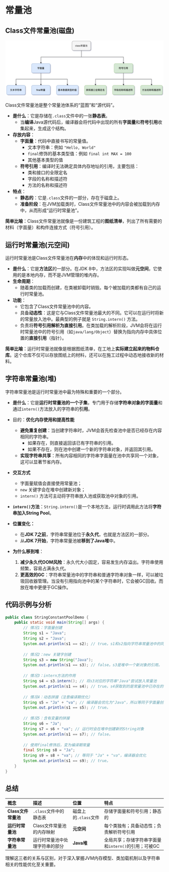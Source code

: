 # 常量池

## Class文件常量池(磁盘)

![image-20251023200343757](assets/image-20251023200343757.png)

Class文件常量池是整个常量池体系的“蓝图”和“源代码”。

- **是什么**：它是存储在`.class`文件中的一张**静态表**。
  - 当**编译**Java源代码后，编译器会将代码中出现的所有**字面量**和**符号引用**收集起来，生成这个结构。
- **存放内容**：
  - **字面量**：代码中直接书写的常量值。
    - 文本字符串：例如 `"Hello, World"`
    - `final`修饰的基本类型值：例如 `final int MAX = 100` 
    - 其他基本类型的值
  - **符号引用**：编译时无法确定具体内存地址的引用，主要包括：
    - 类和接口的全限定名
    - 字段的名称和描述符
    - 方法的名称和描述符
- **特点**：
  - **静态的**：它是`.class`文件的一部分，存在于磁盘上。
  - **准备阶段**：在JVM加载类时，Class文件常量池中的内容会被加载到内存中，从而形成“运行时常量池”。

**简单比喻**：Class文件常量池就像是一份建筑工程的**图纸清单**，列出了所有需要的材料（字面量）和构件连接方式（符号引用）。

## 运行时常量池(元空间)

运行时常量池是Class文件常量池在**内存**中的体现和运行时形态。

- **是什么**：它是**方法区**的一部分。在JDK 8中，方法区的实现叫做**元空间**，它使用的是本地内存，而不是JVM管理的堆内存。
- **生命周期**：
  - 随着类的加载而创建，在类被卸载时销毁。每个被加载的类都有自己的运行时常量池。
- **功能**：
  - 它包含了Class文件常量池中的内容。
  - 具备**动态性**：这是它与Class文件常量池最大的不同。它可以在运行时将新的常量放入池中。最典型的例子就是 `String.intern()` 方法。
  - 负责将**符号引用解析为直接引用**。在类加载的解析阶段，JVM会将在运行时常量池中的符号引用（如`java/lang/Object`）替换为指向内存中具体位置的**直接引用**（指针）。

**简单比喻**：运行时常量池就像是根据图纸清单，在工地上**实际建立起来的物料仓库**。这个仓库不仅可以存放图纸上的材料，还可以在施工过程中动态地接收新的材料。

## 字符串常量池(堆)

字符串常量池是运行时常量池中最为特殊和重要的一个部分。

- **是什么**：它是**运行时常量池的一个子集**，专门用于存储**字符串对象的字面量**和通过`intern()`方法放入的字符串的**引用**。
- 目的：**优化内存使用和提高性能**
  - **避免重复创建**：当创建字符串时，JVM会首先检查池中是否已经存在内容相同的字符串。
    - 如果存在，则直接返回该已有字符串的引用。
    - 如果不存在，则在池中创建一个新的字符串对象，并返回其引用。
  - **实现字符串共享**：所有内容相同的字符串字面量在池中共享同一个对象，这可以显著节省内存。
- **交互方式**
  - 字面量赋值会直接使用常量池；
  - `new` 关键字会在堆中创建新对象；
  - `intern()` 方法可主动将字符串放入池或获取池中对象的引用。

- **`intern()`方法**：`String.intern()`是一个本地方法，运行时调用此方法将**字符串加入String Pool**。
- **位置变化：**
  - 在**JDK 7之前**，字符串常量池位于**永久代**，也就是方法区的一部分。
  - 从**JDK 7开始**，字符串常量池被**移到了Java堆**中。
- **为什么移到堆**：
  1. **减少永久代OOM风险**：永久代大小固定，容易发生内存溢出。字符串使用频繁，容易占满永久代。
  2. **更高效的GC**：字符串常量池中的字符串和普通字符串对象一样，可以被垃圾回收器管理。当没有引用指向池中的某个字符串时，它会被GC回收。而放在堆中更便于GC操作。

## 代码示例与分析

```java
public class StringConstantPoolDemo {
    public static void main(String[] args) {
        // 情况1：字面量创建
        String s1 = "Java";
        String s2 = "Java";
        System.out.println(s1 == s2); // true。s1和s2指向字符串常量池中的同一个引用。

        // 情况2：new 关键字创建
        String s3 = new String("Java");
        System.out.println(s1 == s3); // false。s3是堆中一个新对象的引用。

        // 情况3：intern方法的作用
        String s4 = s3.intern(); // 将s3对应的字符串"Java"尝试放入常量池
        System.out.println(s1 == s4); // true。s4获取到的是常量池中已存在的"Java"的引用。

        // 情况4：动态拼接（注意编译期优化）
        String s5 = "Ja" + "va"; // 编译器会优化为"Java"，所以等同于字面量创建
        System.out.println(s1 == s5); // true。

        // 情况5：含有变量的拼接
        String s6 = "Ja";
        String s7 = s6 + "va"; // 运行时会在堆中创建新的String对象
        System.out.println(s1 == s7); // false。
        
        // 使用final修饰后，变为编译期常量
        final String s8 = "Ja";
        String s9 = s8 + "va"; // 等同于 "Ja" + "va"，编译器会优化
        System.out.println(s1 == s9); // true。
    }
}
```

## 总结

| 概念                | 描述                           | 位置                 | 特点                                                 |
| :------------------ | :----------------------------- | :------------------- | :--------------------------------------------------- |
| **Class文件常量池** | `.class`文件中的静态表         | 磁盘上的`.class`文件 | 存储字面量和符号引用；静态的                         |
| **运行时常量池**    | Class文件常量池的内存映射      | **元空间**           | 每个类独有；具备动态性；负责解析符号引用             |
| **字符串常量池**    | 运行时常量池中处理字符串的部分 | **Java堆**           | 全局共享；存储字符串字面量和`intern()`的引用；可被GC |

理解这三者的关系与区别，对于深入掌握JVM内存模型、类加载机制以及字符串相关的性能优化至关重要。